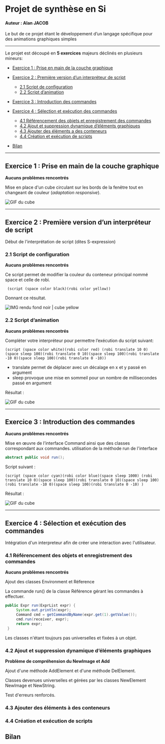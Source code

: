 # Projet de synthèse en Si 

#### Auteur : Alan JACOB

Le but de ce projet étant le développement d’un langage spécifique pour des animations graphiques simples 

----------------

Le projet est découpé en **5 exercices** majeurs déclinés en plusieurs mineurs:

*  [Exercice 1 : Prise en main de la couche graphique](##exercice-1--prise-en-main-de-la-couche-graphique)

*  [Exercice 2 : Première version d’un interpréteur de script](#exercice-2--première-version-dun-interpréteur-de-script)
	* [2.1 Script de configuration](#21-script-de-configuration-)
  	* [2.2 Script d’animation](#22-script-danimation-)
  
* [Exercice 3 : Introduction des commandes](#exercice-3--introduction-des-commandes)

* [Exercice 4 : Sélection et exécution des commandes](#exercice-4--sélection-et-exécution-des-commandes)
  	* [4.1 Référencement des objets et enregistrement des commandes](#41-référencement-des-objets-et-enregistrement-des-commandes-)
  	* [4.2 Ajout et suppression dynamique d’éléments graphiques](#42-ajout-et-suppression-dynamique-déléments-graphiques-)
  	* [4.3 Ajouter des éléments a des conteneurs](#43-ajouter-des-éléments-à-des-conteneurs-)
  	* [4.4 Création et exécution de scripts](#44-création-et-exécution-de-scripts-)

* [Bilan](#Bilan)

----------------

## Exercice 1 : Prise en main de la couche graphique

**Aucuns problèmes rencontrés**

Mise en place d'un cube circulant sur les bords de la fenêtre tout en changeant de couleur (*adaptation responsive*).


![GIF du cube](https://alanjacob.fr/cube.gif)


----------------

## Exercice 2 : Première version d’un interpréteur de script

Début de l'interprétation de script (dites S-expression)

   ### 2.1 Script de configuration 
   
   **Aucuns problèmes rencontrés**
   
   Ce script permet de modifier la couleur du conteneur principal nommé space et celle de robi.
   
     (script (space color black)(robi color yellow))
     
   Donnant ce résultat.
   
   ![IMG rendu fond noir | cube yellow](https://alanjacob.fr/ex2.png)     

   ### 2.2 Script d’animation 
   
   **Aucuns problèmes rencontrés**
    
   Compléter votre interpréteur pour permettre l’exécution du script suivant:
   
    (script (space color white)(robi color red) (robi translate 10 0)(space sleep 100)(robi translate 0 10)(space sleep 100)(robi translate -10 0)(space sleep 100)(robi translate 0 -10))
    
   * translate permet de déplacer avec un décalage en x et y passé en argument
   * sleep provoque une mise en sommeil pour un nombre de millisecondes passé en argument 
   
   Résultat : 
   
   ![GIF du cube](https://alanjacob.fr/ex22.gif)     
   
----------------

## Exercice 3 : Introduction des commandes

**Aucuns problèmes rencontrés**

Mise en œuvre de l’interface Command ainsi que des classes correspondant aux commandes. utilisation de la méthode run de l'interface

```java
abstract public void run();
```

Script suivant :

    (script (space color cyan)(robi color blue)(space sleep 1000) (robi translate 10 0)(space sleep 100)(robi translate 0 10)(space sleep 100)(robi translate -10 0)(space sleep 100)(robi translate 0 -10) )

Résultat :  

   ![GIF du cube](https://alanjacob.fr/ex3.gif)    



----------------

## Exercice 4 : Sélection et exécution des commandes

Intégration d'un interpreteur afin de créer une interaction avec l'utilisateur.

   ### 4.1 Référencement des objets et enregistrement des commandes 
   
   **Aucuns problèmes rencontrés**
   
   Ajout des classes Environment et Réference
   
   La commande run() de la classe Référence gérant les commandes à effectuer.
   
   ```java
   public Expr run(ExprList expr) {
        System.out.println(expr);
        Command cmd = getCommandByName(expr.get(1).getValue());
        cmd.run(receiver, expr);
        return expr;
	}
```
   Les classes n'étant toujours pas universelles et fixées à un objet.
      
   
   ### 4.2 Ajout et suppression dynamique d’éléments graphiques 
   
   **Problème de compréhension du NewImage et Add**
   
   Ajout d'une méthode AddElement et d'une méthode DelElement.
   
   Classes devenues universelles et gérées par les classes NewElement NewImage et NewString.
   
   Test d'erreurs renforcés.
   
   
   
   
   
   ### 4.3 Ajouter des éléments à des conteneurs 
   
   
   
   


   ### 4.4 Création et exécution de scripts 



## Bilan
